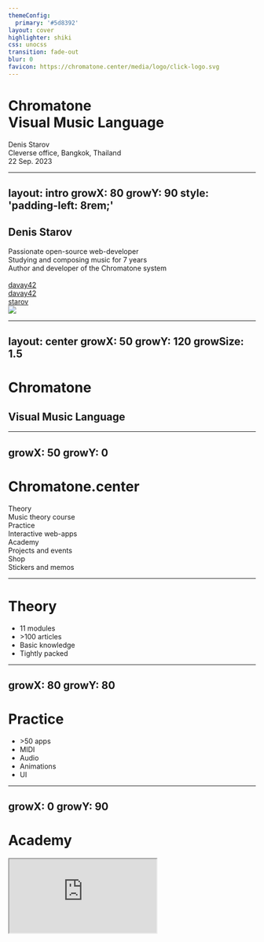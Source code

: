 ```yaml
---
themeConfig:
  primary: '#5d8392'
layout: cover
highlighter: shiki
css: unocss
transition: fade-out
blur: 0
favicon: https://chromatone.center/media/logo/click-logo.svg
---
```


<h1 flex="~ col">
<div font-bold text-7xl>Chromatone</div>
<div flex="~ gap3" text-5xl mt-2 items-center>Visual Music Language</div>
</h1>

<div uppercase text-sm tracking-widest>
Denis Starov
</div>

<div abs-br mx-10 my-12 flex="~ col" text-sm text-right>
  <div>Cleverse office, Bangkok, Thailand</div>
  <div text-sm opacity-50>22 Sep. 2023</div>
</div>

---
layout: intro
growX: 80
growY: 90
style: 'padding-left: 8rem;'
---

## Denis Starov

<div class="leading-10 opacity-90">
Passionate open-source web-developer<br>
Studying and composing music for 7 years<br>
Author and developer of the Chromatone system<br>
<br>
</div>

<div my-10 w-min flex="~ gap-1" items-center justify-center>
  <div i-ri-github-line op50 ma text-xl ml4/>
  <div><a href="https://github.com/davay42" target="_blank" class="border-none! font-300">davay42</a></div>
  <div i-ri-twitter-line op50 ma text-xl ml4/>
  <div><a href="https://twitter.com/davay42" target="_blank" class="border-none! font-300">davay42</a></div>
  <div i-la-telegram op50 ma text-xl ml4/>
  <div><a href="https://t.me/starov" target="_blank" class="border-none! font-300">starov</a></div>
</div>

<img src="https://avatars.githubusercontent.com/u/6184449?v=4" rounded-full w-45 abs-tr mt-30 mr-60/>

<div flex="~ gap2">

</div>

<!--

-->

---
layout: center
growX: 50
growY: 120
growSize: 1.5
---

# Chromatone
## Visual Music Language

<!--
Let's start by talking about Developer Experience. These years we have heard about Developer Experience more and more often. Frameworks have put a lot of effort into improving Developer Experience, to make our work more efficient and productive, and of course, a better experience. Here I'd like to divide the big concept into different parts and see what we have done to really make a difference from a framework's perspective.
-->

---
growX: 50
growY: 0
---

# Chromatone.center

<div flex="~" justify-evenly items-center h-90>
<v-clicks>

<div flex="~ col" items-center gap-2>
<div text-4xl>Theory</div>
<div text-base op50>Music theory course</div>
</div>

<div flex="~ col" items-center gap-2>
<div text-4xl>Practice</div>
<div text-base op50>Interactive web-apps</div>
</div>

<div flex="~ col" items-center gap-2>
<div text-4xl>Academy</div>
<div text-base op50>Projects and events</div>
</div>

<div flex="~ col" items-center gap-2>
<div text-4xl>Shop</div>
<div text-base op50>Stickers and memos</div>
</div>

</v-clicks>
</div>

---

# Theory

<v-clicks>

- 11 modules
- \>100 articles
- Basic knowledge
- Tightly packed

</v-clicks>

---
growX: 80
growY: 80
---

# Practice

<v-clicks>

- \>50 apps
- MIDI
- Audio
- Animations
- UI

</v-clicks>

---
growX: 0
growY: 90
---

# Academy

<iframe v-click src="https://academy.chromatone.center/"
  onload="this.style.visibility = 'visible';"
  scale-90 origin-top-right absolute right-0 top-0 bottom-0 w="75%" h="110%"
/>

<v-clicks>

- Projects

- Events

</v-clicks>

---
growX: 0
growY: 50
---

<iframe v-click src="https://shop.chromatone.center/"
  onload="this.style.visibility = 'visible';"
  scale-90 origin-top-right absolute right-0 top-0 bottom-0 w="75%" h="110%"
/>

# Shop

<h3 v-click> is updated!</h3>

<v-clicks>

- Stickers

- Memos

- Printable digital goods

</v-clicks>

---
layout: center
growX: 20
growY: 0
---

## And now the main part

<v-clicks>

## Tech stack

</v-clicks>
<!--
So, by having the context of Nuxt, let's take one step forward -
-->

---

# Chromatone is built with

<div text-2xl>
<v-clicks>

- Vitepress
- Vue 3
- VueUse
- MIDI.js
- Tone.js
- Elementary.js

</v-clicks>
</div>

<!--

-->

---
layout: center
growX: 50
growY: 50
growSize: 0.4
---

<h1>Demo time!</h1>

<!--
Let's go demo time!
-->

---
layout: iframe
url: https://chromatone.center
scale: 0.9
growFollow: false
---

---
layout: center
class: text-center
growX: 50
growY: 0
---

# One more thing

---
layout: center
class: text-center
growX: 10
growY: 90
---

# Open Source

<Repo name="chromatone/chromatone.center" />

---
layout: center
class: text-center
growX: 50
growY: -20
---

<pre bg-dark-300 p-8 rounded-xl text-3xl gap-4 flex font-mono class="select-none!">
<span text-gray:50>pnpm</span>
<span text-green>i</span>
<span text-transparent bg-clip-text bg-gradient-to-r from-green-400 via-teal-400 to-blue-500>use-chromatone</span>
</pre>

---
layout: intro
class: text-center pb-5
growX: 50
growY: 120
---

# Thank You

Slides at [slides.chromatone.center](https://slides.chromatone.center)

<!--
That's all for my talk. The slides can be found on my website. Thank you!
-->

<script setup></script>
